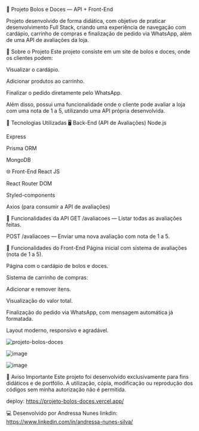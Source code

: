 🍰 Projeto Bolos e Doces — API + Front-End

Projeto desenvolvido de forma didática, com objetivo de praticar desenvolvimento Full Stack, criando uma experiência de navegação com cardápio, carrinho de compras e finalização de pedido via WhatsApp, além de uma API de avaliações da loja.

🧠 Sobre o Projeto
Este projeto consiste em um site de bolos e doces, onde os clientes podem:

Visualizar o cardápio.

Adicionar produtos ao carrinho.

Finalizar o pedido diretamente pelo WhatsApp.

Além disso, possui uma funcionalidade onde o cliente pode avaliar a loja com uma nota de 1 a 5, utilizando uma API própria desenvolvida.

🚀 Tecnologias Utilizadas
🖥️ Back-End (API de Avaliações)
Node.js

Express

Prisma ORM

MongoDB

🌐 Front-End
React JS

React Router DOM

Styled-components

Axios (para consumir a API de avaliações)

🔗 Funcionalidades da API
GET /avaliacoes — Listar todas as avaliações feitas.

POST /avaliacoes — Enviar uma nova avaliação com nota de 1 a 5.

🎯 Funcionalidades do Front-End
Página inicial com sistema de avaliações (nota de 1 a 5).

Página com o cardápio de bolos e doces.

Sistema de carrinho de compras:

Adicionar e remover itens.

Visualização do valor total.

Finalização do pedido via WhatsApp, com mensagem automática já formatada.

Layout moderno, responsivo e agradável.

![projeto-bolos-doces](https://github.com/user-attachments/assets/daf02dd5-0643-4b33-b873-2e6119304f2b)

![image](https://github.com/user-attachments/assets/64a97c9a-9d7f-4468-ab2a-30ebcb86ef89)


![image](https://github.com/user-attachments/assets/0b0b51d5-c1ce-4c39-9af9-79e0a228ee3e)


🚫 Aviso Importante
Este projeto foi desenvolvido exclusivamente para fins didáticos e de portfólio. A utilização, cópia, modificação ou reprodução dos códigos sem minha autorização não é permitida.

deploy: https://projeto-bolos-doces.vercel.app/

💻 Desenvolvido por
Andressa Nunes linkdin: https://www.linkedin.com/in/andressa-nunes-silva/

